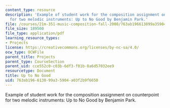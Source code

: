 ```yaml
---
content_type: resource
description: 'Example of student work for the composition assignment on counterpoint
  for two melodic instruments: Up to No Good by Benjamin Park.'
file: /courses/21m-351-music-composition-fall-2008/763ab196613899a35904a03f2b9f6650_park_nogood.pdf
file_size: 189560
file_type: application/pdf
learning_resource_types:
- Projects
license: https://creativecommons.org/licenses/by-nc-sa/4.0/
ocw_type: OCWFile
parent_title: Projects
parent_type: CourseSection
parent_uid: cce552c0-c03b-6df3-f01b-8a6d57032ee9
resourcetype: Document
title: Up to No Good
uid: 763ab196-6138-99a3-5904-a03f2b9f6650
---
```

Example of student work for the composition assignment on counterpoint for two melodic instruments: Up to No Good by Benjamin Park.